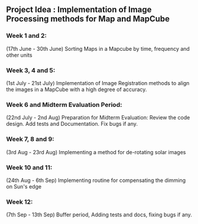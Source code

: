 ## Project Idea : Implementation of Image Processing methods for Map and MapCube

### Week 1 and 2:
(17th June - 30th June)
Sorting Maps in a Mapcube by time, frequency and other units
 
### Week 3, 4 and 5:
(1st July - 21st July)
Implementation of Image Registration methods to align the images in a MapCube with a high degree of accuracy.
 
### Week 6 and Midterm Evaluation Period:
(22nd July - 2nd Aug)
Preparation for Midterm Evaluation:
Review the code design. Add tests and Documentation. Fix bugs if any.
 
### Week 7, 8 and 9:
(3rd Aug - 23rd Aug)
Implementing a method for de-rotating solar images
 
### Week 10 and 11:
(24th Aug - 6th Sep)
Implementing routine for compensating the dimming on Sun's edge
 
### Week 12:
(7th Sep - 13th Sep)
Buffer period, Adding tests and docs, fixing bugs if any.